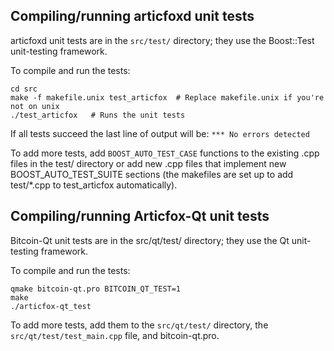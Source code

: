 Compiling/running articfoxd unit tests
------------------------------------

articfoxd unit tests are in the `src/test/` directory; they
use the Boost::Test unit-testing framework.

To compile and run the tests:

	cd src
	make -f makefile.unix test_articfox  # Replace makefile.unix if you're not on unix
	./test_articfox   # Runs the unit tests

If all tests succeed the last line of output will be:
`*** No errors detected`

To add more tests, add `BOOST_AUTO_TEST_CASE` functions to the existing
.cpp files in the test/ directory or add new .cpp files that
implement new BOOST_AUTO_TEST_SUITE sections (the makefiles are
set up to add test/*.cpp to test_articfox automatically).


Compiling/running Articfox-Qt unit tests
---------------------------------------

Bitcoin-Qt unit tests are in the src/qt/test/ directory; they
use the Qt unit-testing framework.

To compile and run the tests:

	qmake bitcoin-qt.pro BITCOIN_QT_TEST=1
	make
	./articfox-qt_test

To add more tests, add them to the `src/qt/test/` directory,
the `src/qt/test/test_main.cpp` file, and bitcoin-qt.pro.
